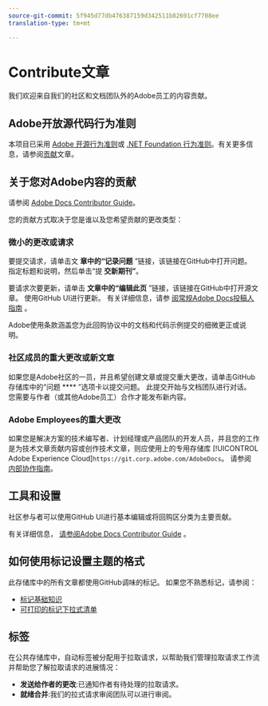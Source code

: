 ```yaml
---
source-git-commit: 5f945d77db476387159d342511b82691cf7708ee
translation-type: tm+mt

---
```

# Contribute文章

我们欢迎来自我们的社区和文档团队外的Adobe员工的内容贡献。

## Adobe开放源代码行为准则

本项目已采用 [Adobe 开源行为准则](code-of-conduct.md)或 [.NET Foundation 行为准则](https://dotnetfoundation.org/code-of-conduct)。有关更多信息，请参阅[贡献](contributing.md)文章。

## 关于您对Adobe内容的贡献

请参阅 [Adobe Docs Contributor Guide](https://docs.adobe.com/help/en/contributor/contributor-guide/introduction.html)。

您的贡献方式取决于您是谁以及您希望贡献的更改类型：

### 微小的更改或请求

要提交请求，请单击文 **章中的“记录问题** ”链接，该链接在GitHub中打开问题。 指定标题和说明，然后单击“提 **交新期刊”**。

要请求次要更新，请单击 **文章中的“编辑此页** ”链接，该链接在GitHub中打开源文章。 使用GitHub UI进行更新。 有关详细信息，请参 [阅常规Adobe Docs投稿人指南](https://docs.adobe.com/help/en/contributor/contributor-guide/introduction.html) 。

Adobe使用条款涵盖您为此回购协议中的文档和代码示例提交的细微更正或说明。

### 社区成员的重大更改或新文章

如果您是Adobe社区的一员，并且希望创建文章或提交重大更改，请单击GitHub存储库中的“问题 **** ”选项卡以提交问题。 此提交开始与文档团队进行对话。 您需要与作者（或其他Adobe员工）合作才能发布新内容。

<!--
If you submit a pull request with significant changes to documentation and code examples, you'll see a message in the pull request asking you to submit an online contribution license agreement (CLA). You must complete the online form before we can review your pull request.
-->

### Adobe Employees的重大更改

如果您是解决方案的技术编写者、计划经理或产品团队的开发人员，并且您的工作是为技术文章贡献内容或创作技术文章，则应使用上的专用存储库 [!UICONTROL Adobe Experience Cloud]`https://git.corp.adobe.com/AdobeDocs`。 请参阅 [内部协作指南](https://docs.adobe.com/content/help/en/collaborative-doc-instructions/collaboration-guide/home.html)。

<!--Employees from other parts of the Adobe world should use the public repo for minor updates.-->

## 工具和设置

社区参与者可以使用GitHub UI进行基本编辑或将回购区分类为主要贡献。

有关详细信息， [请参阅Adobe Docs Contributor Guide](https://docs.adobe.com/help/en/contributor/contributor-guide/introduction.html) 。

## 如何使用标记设置主题的格式

此存储库中的所有文章都使用GitHub调味的标记。 如果您不熟悉标记，请参阅：

* [标记基础知识](https://help.github.com/articles/getting-started-with-writing-and-formatting-on-github/)
* [可打印的标记下拉式清单](https://guides.github.com/pdfs/markdown-cheatsheet-online.pdf)

## 标签

在公共存储库中，自动标签被分配用于拉取请求，以帮助我们管理拉取请求工作流并帮助您了解拉取请求的进展情况：

* **发送给作者的更改**:已通知作者有待处理的拉取请求。
* **就绪合并**:我们的拉式请求审阅团队可以进行审阅。
